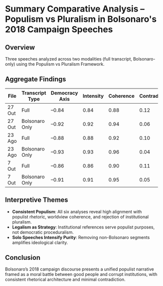 # Summary Comparative Analysis – Populism vs Pluralism in Bolsonaro's 2018 Campaign Speeches

## Overview
Three speeches analyzed across two modalities (full transcript, Bolsonaro-only) using the Populism vs Pluralism Framework.

## Aggregate Findings

| File | Transcript Type | Democracy Axis | Intensity | Coherence | Contradiction | Purity |
|------|------------------|----------------|-----------|-----------|----------------|--------|
| 27 Out | Full           | –0.84         | 0.84      | 0.88      | 0.12           | 0.84   |
| 27 Out | Bolsonaro Only | –0.92         | 0.92      | 0.94      | 0.06           | 0.92   |
| 23 Ago | Full           | –0.88         | 0.88      | 0.92      | 0.10           | 0.88   |
| 23 Ago | Bolsonaro Only | –0.93         | 0.93      | 0.96      | 0.04           | 0.93   |
| 7 Out  | Full           | –0.86         | 0.86      | 0.90      | 0.11           | 0.86   |
| 7 Out  | Bolsonaro Only | –0.91         | 0.91      | 0.95      | 0.05           | 0.91   |

## Interpretive Themes

- **Consistent Populism**: All six analyses reveal high alignment with populist rhetoric, worldview coherence, and rejection of institutional pluralism.
- **Legalism as Strategy**: Institutional references serve populist purposes, not democratic proceduralism.
- **Solo Speeches Intensify Purity**: Removing non-Bolsonaro segments amplifies ideological clarity.

## Conclusion
Bolsonaro’s 2018 campaign discourse presents a unified populist narrative framed as a moral battle between good people and corrupt institutions, with consistent rhetorical architecture and minimal contradiction.